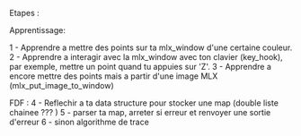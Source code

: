 Etapes : 

Apprentissage: 

1 - Apprendre a mettre des points sur ta mlx_window d'une certaine couleur.
2 - Apprendre a interagir avec la mlx_window avec ton clavier (key_hook), par exemple, mettre un point quand tu appuies sur 'Z'.
3 - Apprendre a encore mettre des points mais a partir d'une image MLX (mlx_put_image_to_window)


FDF : 
4 - Reflechir a ta data structure pour stocker une map (double liste chainee ??? )
5 - parser ta map, arreter si erreur et renvoyer une sortie d'erreur
6 - sinon algorithme de trace